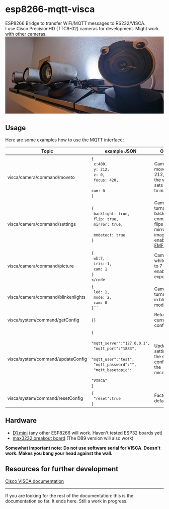 # esp8266-mqtt-visca

ESP8266 Bridge to transfer WiFi/MQTT messages to RS232/VISCA.  
I use Cisco PrecisionHD (TTC8-02) cameras for development. Might work with other cameras.
![Cameras need eyes](https://raw.githubusercontent.com/JvPeek/esp8266-mqtt-visca/main/images/cams_smol.jpg)

## Usage

Here are some examples how to use the MQTT interface:

| Topic | example JSON | Outcome  |
|--------|----------------|---|
| visca/camera/command/moveto | <code>{<br>    x:400, <br>    y: 212, <br>    z: 0, <br>    focus: 420, <br>    cam: 0 <br>}<br></code> | Camera 0 moves to 400, 212, zooms all the way out, sets the focus to manual |
| visca/camera/command/settings | <code>{<br>    backlight: true, <br>    flip: true, <br>    mirror: true, <br>    mmdetect: true <br>}</code> | Camera 0 turns on backlight compensation, flips and mirrors the image and enables [EMFDP](# "external mechanical fuckery detection and prevention") |
| visca/camera/command/picture | <code>{<br>    wb:7,<br>    iris:-1,<br>    cam: 1<br>}<br></code | Camera 1 sets whitebalance to 7 and enables auto exposure |
| visca/camera/command/blinkenlights | <code>{<br>    led: 1, <br>    mode: 2, <br>    cam: 0 <br>}</code>``` | Camera 0 turns on LED 1 in blinking mode. |
| visca/system/command/getConfig | <code>{}</code> | Returns the current MQTT configuration |
| visca/system/command/updateConfig | <code>{<br>    "mqtt_server":"127.0.0.1",<br>    "mqtt_port":"1883",<br>    "mqtt_user":"test",<br>    "mqtt_password":"",<br>    "mqtt_basetopic":<br>    "VISCA"<br>}</code> | Update settings within the stored config.json on the microcontroller |
| visca/system/command/resetConfig | <code>{<br>    "reset":true<br>}</code> | Factory defaults.  |

## Hardware

- [D1 mini](https://www.wemos.cc/en/latest/d1/d1_mini.html) (any other ESP8266 will work. Haven't tested ESP32 boards yet)
- [max3232 breakout board](https://www.makershop.de/module/schnittstellen/max3232-mini/) (The DB9 version will also work)

__Somewhat important note: Do not use software serial for VISCA. Doesn't work. Makes you bang your head against the wall.__

## Resources for further development

[Cisco VISCA documentation](https://www.cisco.com/c/dam/en/us/td/docs/telepresence/endpoint/camera/precisionhd/user_guide/precisionhd_1080p-720p_camera_user_guide.pdf)

---
If you are looking for the rest of the documentation: this is the documentation so far. It ends here. Still a work in progress.
